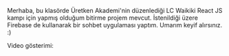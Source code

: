 Merhaba, bu klasörde Üretken Akademi'nin düzenlediği LC Waikiki React JS kampı için yapmış olduğum bitirme projem mevcut. İstenildiği üzere Firebase de kullanarak bir sohbet uygulaması yaptım. Umarım keyif alırsınız. :)

Video gösterimi:
